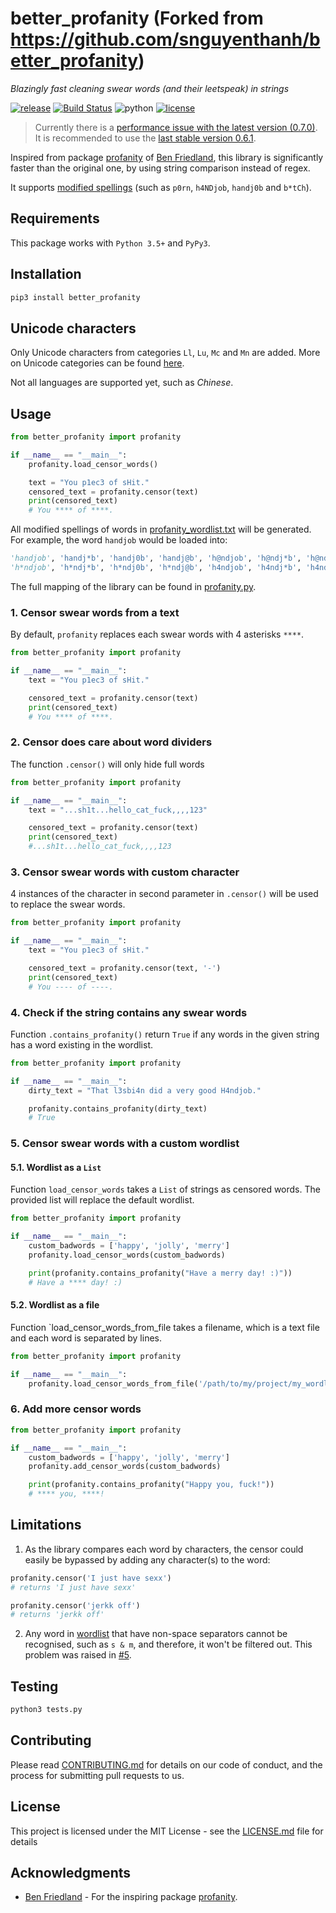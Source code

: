 # better_profanity (Forked from https://github.com/snguyenthanh/better_profanity)

_Blazingly fast cleaning swear words (and their leetspeak) in strings_

[![release](https://img.shields.io/badge/dynamic/json.svg?label=release&url=https%3A%2F%2Fpypi.org%2Fpypi%2Fbetter-profanity%2Fjson&query=%24.info.version&colorB=blue)](https://github.com/snguyenthanh/better_profanity/releases/latest)
[![Build Status](https://travis-ci.com/snguyenthanh/better_profanity.svg?branch=master)](https://travis-ci.com/snguyenthanh/better_profanity)
![python](https://img.shields.io/badge/python-3-blue.svg)
[![license](https://img.shields.io/github/license/mashape/apistatus.svg?style=popout)](https://github.com/snguyenthanh/better_profanity/blob/master/LICENSE)

> Currently there is a [performance issue with the latest version (0.7.0)](https://github.com/snguyenthanh/better_profanity/issues/19). It is recommended to use the [last stable version 0.6.1](https://pypi.org/project/better-profanity/0.6.1/).

Inspired from package [profanity](https://github.com/ben174/profanity) of [Ben Friedland](https://github.com/ben174), this library is significantly faster than the original one, by using string comparison instead of regex.

It supports [modified spellings](https://en.wikipedia.org/wiki/Leet) (such as `p0rn`, `h4NDjob`, `handj0b` and `b*tCh`).

## Requirements

This package works with `Python 3.5+` and `PyPy3`.

## Installation

```sh
pip3 install better_profanity
```

## Unicode characters

Only Unicode characters from categories `Ll`, `Lu`, `Mc` and `Mn` are added. More on Unicode categories can be found [here][unicode category link].

[unicode category link]: https://en.wikipedia.org/wiki/Template:General_Category_(Unicode)

Not all languages are supported yet, such as _Chinese_.

## Usage

```python
from better_profanity import profanity

if __name__ == "__main__":
    profanity.load_censor_words()

    text = "You p1ec3 of sHit."
    censored_text = profanity.censor(text)
    print(censored_text)
    # You **** of ****.
```

All modified spellings of words in [profanity_wordlist.txt](./better_profanity/profanity_wordlist.txt) will be generated. For example, the word `handjob` would be loaded into:

```python
'handjob', 'handj*b', 'handj0b', 'handj@b', 'h@ndjob', 'h@ndj*b', 'h@ndj0b', 'h@ndj@b',
'h*ndjob', 'h*ndj*b', 'h*ndj0b', 'h*ndj@b', 'h4ndjob', 'h4ndj*b', 'h4ndj0b', 'h4ndj@b'
```

The full mapping of the library can be found in [profanity.py](./better_profanity/better_profanity.py#L18-L26).

### 1. Censor swear words from a text

By default, `profanity` replaces each swear words with 4 asterisks `****`.

```python
from better_profanity import profanity

if __name__ == "__main__":
    text = "You p1ec3 of sHit."

    censored_text = profanity.censor(text)
    print(censored_text)
    # You **** of ****.
```

### 2. Censor does care about word dividers

The function `.censor()` will only hide full words

```python
from better_profanity import profanity

if __name__ == "__main__":
    text = "...sh1t...hello_cat_fuck,,,,123"

    censored_text = profanity.censor(text)
    print(censored_text)
    #...sh1t...hello_cat_fuck,,,,123
```

### 3. Censor swear words with custom character

4 instances of the character in second parameter in `.censor()` will be used to replace the swear words.

```python
from better_profanity import profanity

if __name__ == "__main__":
    text = "You p1ec3 of sHit."

    censored_text = profanity.censor(text, '-')
    print(censored_text)
    # You ---- of ----.
```

### 4. Check if the string contains any swear words

Function `.contains_profanity()` return `True` if any words in the given string has a word existing in the wordlist.

```python
from better_profanity import profanity

if __name__ == "__main__":
    dirty_text = "That l3sbi4n did a very good H4ndjob."

    profanity.contains_profanity(dirty_text)
    # True
```

### 5. Censor swear words with a custom wordlist

#### 5.1. Wordlist as a `List`

Function `load_censor_words` takes a `List` of strings as censored words.
The provided list will replace the default wordlist.

```python
from better_profanity import profanity

if __name__ == "__main__":
    custom_badwords = ['happy', 'jolly', 'merry']
    profanity.load_censor_words(custom_badwords)

    print(profanity.contains_profanity("Have a merry day! :)"))
    # Have a **** day! :)
```

#### 5.2. Wordlist as a file

Function `load_censor_words_from_file takes a filename, which is a text file and each word is separated by lines.

```python
from better_profanity import profanity

if __name__ == "__main__":
    profanity.load_censor_words_from_file('/path/to/my/project/my_wordlist.txt')
```

### 6. Add more censor words

```python
from better_profanity import profanity

if __name__ == "__main__":
    custom_badwords = ['happy', 'jolly', 'merry']
    profanity.add_censor_words(custom_badwords)

    print(profanity.contains_profanity("Happy you, fuck!"))
    # **** you, ****!
```

## Limitations

1. As the library compares each word by characters, the censor could easily be bypassed by adding any character(s) to the word:

```python
profanity.censor('I just have sexx')
# returns 'I just have sexx'

profanity.censor('jerkk off')
# returns 'jerkk off'
```

2. Any word in [wordlist](https://github.com/snguyenthanh/better_profanity/blob/master/better_profanity/profanity_wordlist.txt) that have non-space separators cannot be recognised, such as `s & m`, and therefore, it won't be filtered out. This problem was raised in [#5](https://github.com/snguyenthanh/better_profanity/issues/5).

## Testing

```sh
python3 tests.py
```

## Contributing

Please read [CONTRIBUTING.md](./CONTRIBUTING.md) for details on our code of conduct, and the process for submitting pull requests to us.

## License

This project is licensed under the MIT License - see the [LICENSE.md](LICENSE.md) file for details

## Acknowledgments

- [Ben Friedland](https://github.com/ben174) - For the inspiring package [profanity](https://github.com/ben174/profanity).
